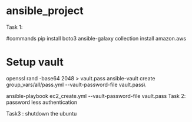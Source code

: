 # ansible_project
Task 1:

#commands
pip install boto3
ansible-galaxy collection install amazon.aws


# Setup vault 
openssl rand -base64 2048 > vault.pass
ansible-vault create group_vars/all/pass.yml --vault-password-file vault.pass\

ansible-playbook ec2_create.yml --vault-password-file vault.pass
 Task 2:
  password less authentication

  Task3 : shutdown the ubuntu 
